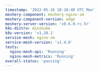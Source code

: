 ```yaml
---
timestamp: '2022-05-16 18:10:40 UTC Mon'
meshery-component: meshery-nginx-sm
meshery-component-version: edge
meshery-server-version: 'v0.6.0-rc.5r'
k8s-distro: minikube
k8s-version: 'v1.20.1'
service-mesh: nginx-sm
service-mesh-version: 'v1.4.0'
tests:
  nginx-mesh-api: 'Running'
  nginx-mesh-metrics: 'Running'
overall-status: 'passing'
---
```

